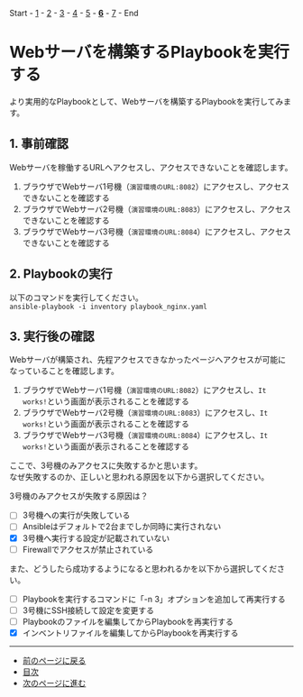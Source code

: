 Start - [1](step1.md) - [2](step2.md) - [3](step3.md) - [4](step4.md) - [5](step5.md) - [**6**](step6.md) - [7](step7.md) - End

# Webサーバを構築するPlaybookを実行する

より実用的なPlaybookとして、Webサーバを構築するPlaybookを実行してみます。

## 1. 事前確認

Webサーバを稼働するURLへアクセスし、アクセスできないことを確認します。

1. ブラウザでWebサーバ1号機（`演習環境のURL:8082`）にアクセスし、アクセスできないことを確認する
2. ブラウザでWebサーバ2号機（`演習環境のURL:8083`）にアクセスし、アクセスできないことを確認する
3. ブラウザでWebサーバ3号機（`演習環境のURL:8084`）にアクセスし、アクセスできないことを確認する

## 2. Playbookの実行

以下のコマンドを実行してください。  
`ansible-playbook -i inventory playbook_nginx.yaml`

## 3. 実行後の確認

Webサーバが構築され、先程アクセスできなかったページへアクセスが可能になっていることを確認します。

1. ブラウザでWebサーバ1号機（`演習環境のURL:8082`）にアクセスし、`It works!`という画面が表示されることを確認する
2. ブラウザでWebサーバ2号機（`演習環境のURL:8083`）にアクセスし、`It works!`という画面が表示されることを確認する
3. ブラウザでWebサーバ3号機（`演習環境のURL:8084`）にアクセスし、`It works!`という画面が表示されることを確認する

ここで、3号機のみアクセスに失敗するかと思います。  
なぜ失敗するのか、正しいと思われる原因を以下から選択してください。

3号機のみアクセスが失敗する原因は？

- [ ] 3号機への実行が失敗している
- [ ] Ansibleはデフォルトで2台までしか同時に実行されない
- [x] 3号機へ実行する設定が記載されていない
- [ ] Firewallでアクセスが禁止されている

また、どうしたら成功するようになると思われるかを以下から選択してください。

- [ ] Playbookを実行するコマンドに「-n 3」オプションを追加して再実行する
- [ ] 3号機にSSH接続して設定を変更する
- [ ] Playbookのファイルを編集してからPlaybookを再実行する
- [x] インベントリファイルを編集してからPlaybookを再実行する

---

- [前のページに戻る](step5.md)
- [目次](README.md)
- [次のページに進む](step7.md)
